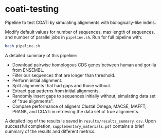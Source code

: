 # coati-testing

Pipeline to test COATi by simulating alignments with biologically-like indels.

Modify default values for number of sequences, max length of sequences,
and number of parallel jobs in `pipeline.sh`. Run for full pipeline with:
```bash
bash pipeline.sh
```

A detailed summary of this pipeline:

- Download pairwise homologous CDS genes between human and gorilla from ENSEMBL.
- Filter our sequences that are longer than threshold.
- Perform initial alignment.
- Split alignments that had gaps and those without.
- Extract gap patterns from initial alignments.
- Randomly insert gaps to sequences initially without, simulating data set of
"true alignments".
- Compare performance of aligners Clustal Omega, MACSE, MAFFT, PRANK, and COATi
in retrieving the data set of true alignments.

A detailed log of the results is saved in `results/results_summary.csv`.
Upon successful completion, `supplementary_materials.pdf` contains a brief summary
of the results and different metrics.
